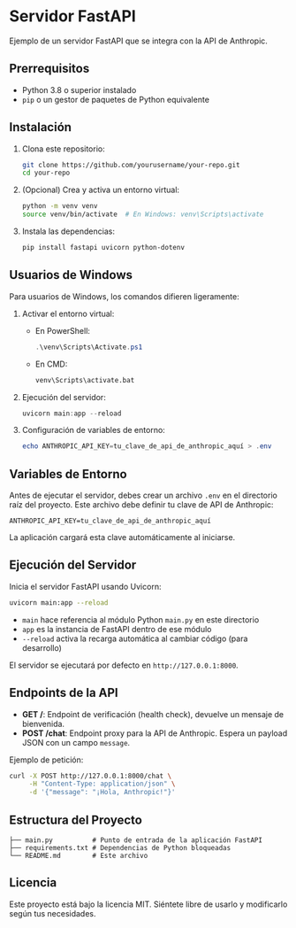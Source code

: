# Servidor FastAPI

Ejemplo de un servidor FastAPI que se integra con la API de Anthropic.

## Prerrequisitos

* Python 3.8 o superior instalado
* `pip` o un gestor de paquetes de Python equivalente

## Instalación

1. Clona este repositorio:

   ```bash
   git clone https://github.com/yourusername/your-repo.git
   cd your-repo
   ```
2. (Opcional) Crea y activa un entorno virtual:

   ```bash
   python -m venv venv
   source venv/bin/activate  # En Windows: venv\Scripts\activate
   ```
3. Instala las dependencias:

   ```bash
   pip install fastapi uvicorn python-dotenv
   ```

## Usuarios de Windows

Para usuarios de Windows, los comandos difieren ligeramente:

1. Activar el entorno virtual:

   * En PowerShell:

     ```powershell
     .\venv\Scripts\Activate.ps1
     ```
   * En CMD:

     ```cmd
     venv\Scripts\activate.bat
     ```
2. Ejecución del servidor:

   ```powershell
   uvicorn main:app --reload
   ```
3. Configuración de variables de entorno:

   ```powershell
   echo ANTHROPIC_API_KEY=tu_clave_de_api_de_anthropic_aquí > .env
   ```

## Variables de Entorno

Antes de ejecutar el servidor, debes crear un archivo `.env` en el directorio raíz del proyecto. Este archivo debe definir tu clave de API de Anthropic:

```dotenv
ANTHROPIC_API_KEY=tu_clave_de_api_de_anthropic_aquí
```

La aplicación cargará esta clave automáticamente al iniciarse.

## Ejecución del Servidor

Inicia el servidor FastAPI usando Uvicorn:

```bash
uvicorn main:app --reload
```

* `main` hace referencia al módulo Python `main.py` en este directorio
* `app` es la instancia de FastAPI dentro de ese módulo
* `--reload` activa la recarga automática al cambiar código (para desarrollo)

El servidor se ejecutará por defecto en `http://127.0.0.1:8000`.

## Endpoints de la API

* **GET /**: Endpoint de verificación (health check), devuelve un mensaje de bienvenida.
* **POST /chat**: Endpoint proxy para la API de Anthropic. Espera un payload JSON con un campo `message`.

Ejemplo de petición:

```bash
curl -X POST http://127.0.0.1:8000/chat \
     -H "Content-Type: application/json" \
     -d '{"message": "¡Hola, Anthropic!"}'
```

## Estructura del Proyecto

```
├── main.py          # Punto de entrada de la aplicación FastAPI
├── requirements.txt # Dependencias de Python bloqueadas
└── README.md        # Este archivo
```

## Licencia

Este proyecto está bajo la licencia MIT. Siéntete libre de usarlo y modificarlo según tus necesidades.
